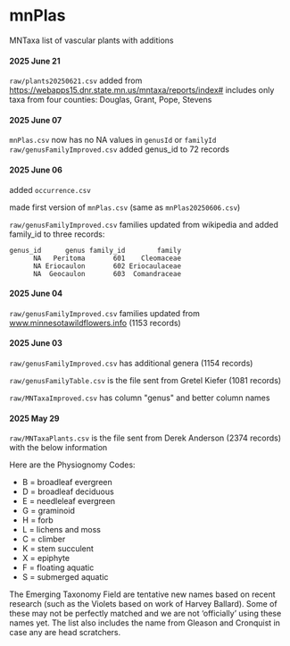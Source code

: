 # mnPlas
MNTaxa list of vascular plants with additions

#### 2025 June 21

`raw/plants20250621.csv` added from https://webapps15.dnr.state.mn.us/mntaxa/reports/index#
includes only taxa from four counties: Douglas, Grant, Pope, Stevens

#### 2025 June 07

`mnPlas.csv` now has no NA values in `genusId` or `familyId` 
`raw/genusFamilyImproved.csv` added genus_id to 72 records

#### 2025 June 06

added `occurrence.csv`

made first version of `mnPlas.csv` (same as `mnPlas20250606.csv`) 

`raw/genusFamilyImproved.csv` families updated from wikipedia 
and added family_id to three records:
```
genus_id      genus family_id        family
      NA   Peritoma       601    Cleomaceae
      NA Eriocaulon       602 Eriocaulaceae
      NA  Geocaulon       603  Comandraceae
```

#### 2025 June 04

`raw/genusFamilyImproved.csv` families updated from www.minnesotawildflowers.info (1153 records)

#### 2025 June 03

`raw/genusFamilyImproved.csv` has additional genera (1154 records)

`raw/genusFamilyTable.csv` is the file sent from Gretel Kiefer (1081 records)

`raw/MNTaxaImproved.csv` has column "genus" and better column names

#### 2025 May 29

`raw/MNTaxaPlants.csv` is the file sent from Derek Anderson (2374 records)
with the below information

Here are the Physiognomy Codes:

* B = broadleaf evergreen
* D = broadleaf deciduous
* E = needleleaf evergreen
* G = graminoid
* H = forb
* L = lichens and moss
* C = climber
* K = stem succulent
* X = epiphyte
* F = floating aquatic
* S = submerged aquatic

The Emerging Taxonomy Field are tentative new names based on recent research (such as the Violets based on work of Harvey Ballard).  Some of these may not be perfectly matched and we are not ‘officially’ using these names yet.  The list also includes the name from Gleason and Cronquist in case any are head scratchers.
